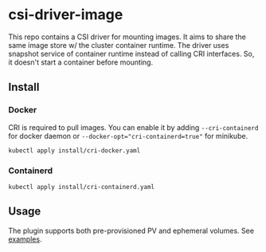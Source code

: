 # csi-driver-image

This repo contains a CSI driver for mounting images.
It aims to share the same image store w/ the cluster container runtime.
The driver uses snapshot service of container runtime instead of calling CRI interfaces.
So, it doesn't start a container before mounting.

## Install

### Docker

CRI is required to pull images.
You can enable it by adding `--cri-containerd` for docker daemon or `--docker-opt="cri-containerd=true"` for minikube.

```shell
kubectl apply install/cri-docker.yaml
```

### Containerd

```shell
kubectl apply install/cri-containerd.yaml
```

## Usage

The plugin supports both pre-provisioned PV and ephemeral volumes.
See [examples](https://github.com/warm-metal/csi-driver-image/tree/master/test/manifests).
